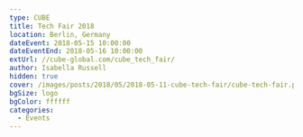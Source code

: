 ```yaml
---
type: CUBE
title: Tech Fair 2018
location: Berlin, Germany
dateEvent: 2018-05-15 10:00:00
dateEventEnd: 2018-05-16 10:00:00
extUrl: //cube-global.com/cube_tech_fair/
author: Isabella Russell
hidden: true
cover: /images/posts/2018/05/2018-05-11-cube-tech-fair/cube-tech-fair.png
bgSize: logo
bgColor: ffffff
categories:
  - Events
---
```


